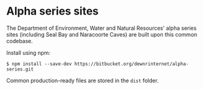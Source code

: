 # Alpha series sites #

The Department of Environment, Water and Natural Resources' alpha series sites (including Seal Bay and Naracoorte Caves) are built upon this common codebase.

Install using npm:

    $ npm install --save-dev https://bitbucket.org/dewnrinternet/alpha-series.git
    
Common production-ready files are stored in the `dist` folder.